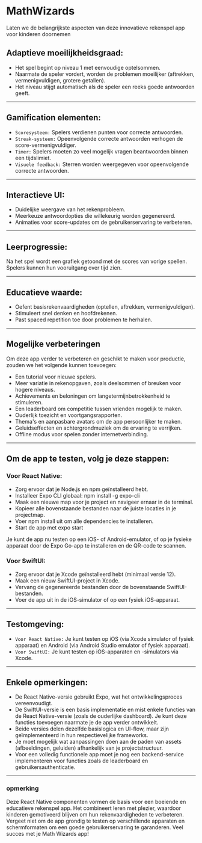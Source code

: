 # MathWizards
Laten we de belangrijkste aspecten van deze innovatieve rekenspel app voor kinderen doornemen

## Adaptieve moeilijkheidsgraad:
- Het spel begint op niveau 1 met eenvoudige optelsommen.
- Naarmate de speler vordert, worden de problemen moeilijker (aftrekken, vermenigvuldigen, grotere getallen).
- Het niveau stijgt automatisch als de speler een reeks goede antwoorden geeft.

---
## Gamification elementen:
- `Scoresysteem:` Spelers verdienen punten voor correcte antwoorden.
- `Streak-systeem:` Opeenvolgende correcte antwoorden verhogen de score-vermenigvuldiger.
- `Timer:` Spelers moeten zo veel mogelijk vragen beantwoorden binnen een tijdslimiet.
- `Visuele feedback:` Sterren worden weergegeven voor opeenvolgende correcte antwoorden.

---
## Interactieve UI:
- Duidelijke weergave van het rekenprobleem.
- Meerkeuze antwoordopties die willekeurig worden gegenereerd.
- Animaties voor score-updates om de gebruikerservaring te verbeteren.

---
## Leerprogressie:

Na het spel wordt een grafiek getoond met de scores van vorige spellen.
Spelers kunnen hun vooruitgang over tijd zien.

---
## Educatieve waarde:
- Oefent basisrekenvaardigheden (optellen, aftrekken, vermenigvuldigen).
- Stimuleert snel denken en hoofdrekenen.
- Past spaced repetition toe door problemen te herhalen.

---
## Mogelijke verbeteringen
Om deze app verder te verbeteren en geschikt te maken voor productie, zouden we het volgende kunnen toevoegen:
- Een tutorial voor nieuwe spelers.
- Meer variatie in rekenopgaven, zoals deelsommen of breuken voor hogere niveaus.
- Achievements en beloningen om langetermijnbetrokkenheid te stimuleren.
- Een leaderboard om competitie tussen vrienden mogelijk te maken.
- Ouderlijk toezicht en voortgangsrapporten.
- Thema's en aanpasbare avatars om de app persoonlijker te maken.
- Geluidseffecten en achtergrondmuziek om de ervaring te verrijken.
- Offline modus voor spelen zonder internetverbinding.

---
## Om de app te testen, volg je deze stappen:

### Voor React Native:
- Zorg ervoor dat je Node.js en npm geïnstalleerd hebt.
- Installeer Expo CLI globaal: npm install -g expo-cli
- Maak een nieuwe map voor je project en navigeer ernaar in de terminal.
- Kopieer alle bovenstaande bestanden naar de juiste locaties in je projectmap.
- Voer npm install uit om alle dependencies te installeren.
- Start de app met expo start

Je kunt de app nu testen op een iOS- of Android-emulator, of op je fysieke apparaat door de Expo Go-app te installeren en de QR-code te scannen.

### Voor SwiftUI:
- Zorg ervoor dat je Xcode geïnstalleerd hebt (minimaal versie 12).
- Maak een nieuw SwiftUI-project in Xcode.
- Vervang de gegenereerde bestanden door de bovenstaande SwiftUI-bestanden.
- Voer de app uit in de iOS-simulator of op een fysiek iOS-apparaat.

---
## Testomgeving:
- `Voor React Native:` Je kunt testen op iOS (via Xcode simulator of fysiek apparaat) en Android (via Android Studio emulator of fysiek apparaat).
- `Voor SwiftUI:` Je kunt testen op iOS-apparaten en -simulators via Xcode.

---
## Enkele opmerkingen:
- De React Native-versie gebruikt Expo, wat het ontwikkelingsproces vereenvoudigt.
- De SwiftUI-versie is een basis implementatie en mist enkele functies van de React Native-versie (zoals de ouderlijke dashboard). Je kunt deze functies toevoegen naarmate je de app verder ontwikkelt.
- Beide versies delen dezelfde basislogica en UI-flow, maar zijn geïmplementeerd in hun respectievelijke frameworks.
- Je moet mogelijk wat aanpassingen doen aan de paden van assets (afbeeldingen, geluiden) afhankelijk van je projectstructuur.
- Voor een volledig functionele app moet je nog een backend-service implementeren voor functies zoals de leaderboard en gebruikersauthenticatie.

---
### opmerking
Deze React Native componenten vormen de basis voor een boeiende en educatieve rekenspel app. Het combineert leren met plezier, waardoor kinderen gemotiveerd blijven om hun rekenvaardigheden te verbeteren. Vergeet niet om de app grondig te testen op verschillende apparaten en schermformaten om een goede gebruikerservaring te garanderen. Veel succes met je Math Wizards app!


